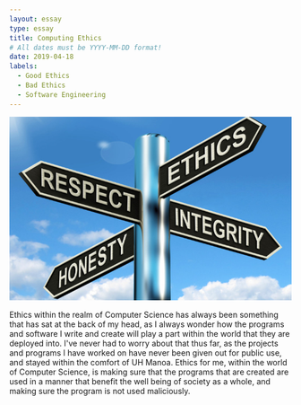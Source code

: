 ```yaml
---
layout: essay
type: essay
title: Computing Ethics
# All dates must be YYYY-MM-DD format!
date: 2019-04-18
labels:
  - Good Ethics
  - Bad Ethics
  - Software Engineering
---
```

<img class="ui medium right floated rounded image" src="/images/k.jpg">

Ethics within the realm of Computer Science has always been something that has sat at the back of my head, as I always wonder how the programs and software I write and create will play a part within the world that they are deployed into.  I've never had to worry about that thus far, as the projects and programs I have worked on have never been given out for public use, and stayed within the comfort of UH Manoa.  Ethics for me, within the world of Computer Science, is making sure that the programs that are created are used in a manner that benefit the well being of society as a whole, and making sure the program is not used maliciously.
